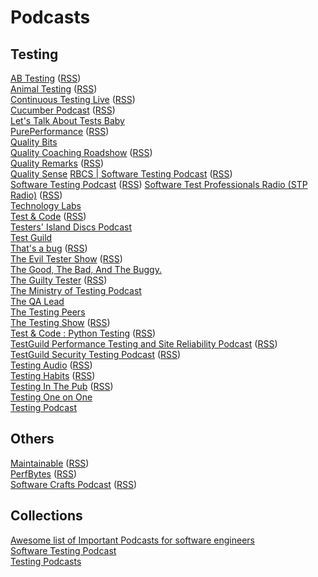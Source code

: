# Podcasts

## Testing
[AB Testing](https://www.angryweasel.com/ABTesting/) ([RSS](https://www.angryweasel.com/ABTesting/feed/podcast/))  
[Animal Testing](https://www.listennotes.com/c/59e643eb734d4a3d8f626def8181deae/) ([RSS](https://anchor.fm/s/15280f54/podcast/rss))    
[Continuous Testing Live](https://www.listennotes.com/c/c4c1082e63114ba8bf2fc003ce6a07ba/) ([RSS](https://feeds.soundcloud.com/users/soundcloud:users:363462161/sounds.rss))  
[Cucumber Podcast](https://cucumber.io/blog/podcast/bdd-and-ddd-cucumber-podcast/) ([RSS](https://feeds.soundcloud.com/users/soundcloud:users:181591133/sounds.rss))  
[Let's Talk About Tests Baby](https://letstalkabouttests.xyz/)  
[PurePerformance](https://www.spreaker.com/show/pureperformance) ([RSS](https://www.spreaker.com/show/1746210/episodes/feed))  
[Quality Bits](https://qualitybits.buzzsprout.com/)  
[Quality Coaching Roadshow](https://www.spreaker.com/show/quality-coaching) ([RSS](https://www.spreaker.com/show/4152501/episodes/feed))  
[Quality Remarks](https://www.listennotes.com/podcasts/quality-remarks-the-podcast-keith-klain-df-EmybMrei/) ([RSS](https://www.listennotes.com/podcasts/quality-remarks-the-podcast-keith-klain-df-EmybMrei/#))  
[Quality Sense](https://abstracta.us/software-testing-podcast.html) 
[RBCS | Software Testing Podcast](https://rbcs-us.com/resources/podcast/) ([RSS](https://rbcs-us.com/resources/podcast/feed/))  
[Software Testing Podcast](https://softwaretestingpodcast.com/) ([RSS](https://www.podbean.com/site/podcatcher/index/blog/wDRW7URAu7k))
[Software Test Professionals Radio (STP Radio)](https://www.spreaker.com/show/stp-radio) ([RSS](https://www.spreaker.com/show/1146777/episodes/feed))  
[Technology Labs](https://open.spotify.com/show/1G02YyxN5Dfs8wLI8nBisH)  
[Test & Code](https://testandcode.com/) ([RSS](https://testandcode.com/rss))  
[Testers' Island Discs Podcast](https://www.ministryoftesting.com/dojo/series/testers-island-discs-podcast)  
[Test Guild](https://testguild.com/podcasts)  
[That's a bug](https://thatsabug.podbean.com/) ([RSS](https://www.podbean.com/site/podcatcher/index/blog/wMO9O3h5yi7r))  
[The Evil Tester Show](https://www.eviltester.com/show/) ([RSS](https://feed.pod.co/the-evil-tester-show))  
[The Good, The Bad, And The Buggy.](https://smartbear.com/podcast/)  
[The Guilty Tester](https://theguiltytester.libsyn.com/#) ([RSS](https://theguiltytester.libsyn.com/rss))  
[The Ministry of Testing Podcast](https://soundcloud.com/ministryoftesting)  
[The QA Lead](https://theqalead.com/category/podcast/)  
[The Testing Peers](http://testingpeers.com/)  
[The Testing Show](https://www.qualitestgroup.com/resources/the-testing-show/) ([RSS](https://thetestingshow.libsyn.com/rss))  
[Test & Code : Python Testing](https://testandcode.com/) ([RSS](https://feeds.fireside.fm/testandcode/rss))  
[TestGuild Performance Testing and Site Reliability Podcast](https://testguild.com/podcast/performance/p64-james/) ([RSS](https://testguildperf.libsyn.com/rss))    
[TestGuild Security Testing Podcast](https://testguild.com/podcast/security/s48-mike/) ([RSS](https://testguildsecure.libsyn.com/rss))  
[Testing Audio](https://www.listennotes.com/c/632bdec530264829af655c837d08a0f6/) ([RSS](https://audioboom.com/channels/5003380.rss))  
[Testing Habits](https://www.listennotes.com/c/bcaf129072184bb0b17404ef429ade41/) ([RSS](https://feeds.soundcloud.com/users/soundcloud:users:47297321/sounds.rss))  
[Testing In The Pub](https://testinginthepub.co.uk/testinginthepub/category/podcast/) ([RSS](https://testinginthepub.co.uk/testinginthepub/feed/podcast/))  
[Testing One on One](https://qablog.practitest.com/podcast/)  
[Testing Podcast](https://testingpodcast.com/)  

## Others
[Maintainable](https://maintainable.fm/) ([RSS](https://feeds.simplecast.com/7y1CbAbN))  
[PerfBytes](https://www.spreaker.com/show/perfbytes) ([RSS](https://www.spreaker.com/show/697080/episodes/feed))  
[Software Crafts Podcast](https://softwarecraftspodcast.libsyn.com/) ([RSS](http://softwarecraftspodcast.libsyn.com/rss))

## Collections
[Awesome list of Important Podcasts for software engineers](https://github.com/rShetty/awesome-podcasts#awesome-list-of-important-podcasts-for-software-engineers)  
[Software Testing Podcast](https://softwaretestingpodcast.com/)  
[Testing Podcasts](https://testingpodcast.com/)
